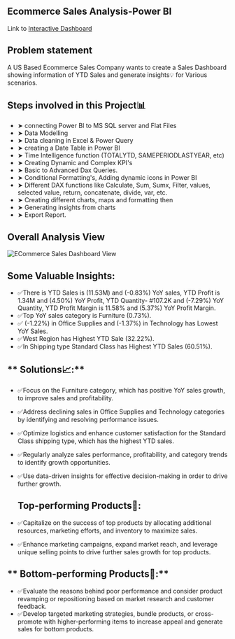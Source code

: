 **Ecommerce Sales Analysis-Power BI**
--------------------------


Link to [Interactive Dashboard](https://www.novypro.com/project/ecommerce-sales-dashboard-11)

**Problem statement**
--------------------------
A US Based Ecommerce Sales Company wants to create a Sales Dashboard showing information of YTD Sales and generate insights💡 for Various scenarios.

Steps involved in this Project📊
--------------------------
- ➤ connecting Power BI to MS SQL server and Flat Files
- ➤ Data Modelling 
- ➤ Data cleaning in Excel & Power Query
- ➤ creating a Date Table in Power BI
- ➤ Time Intelligence function (TOTALYTD, SAMEPERIODLASTYEAR, etc)
- ➤ Creating Dynamic and Complex KPI's
- ➤ Basic to Advanced Dax Queries.
- ➤ Conditional Formatting's, Adding dynamic icons in Power BI
- ➤ Different DAX functions like Calculate, Sum, Sumx, Filter, values, selected value, return, concatenate, divide, var, etc.
- ➤ Creating different charts, maps and formatting then
- ➤ Generating insights from charts
- ➤ Export Report.

**Overall Analysis View**
--------------------------
![ECommerce Sales Dashboard View](https://drive.google.com/file/d/1fx_IBWuXAEu6xg6i4PMjFAnK16D6APio/view?usp=drivesdk)

**Some Valuable Insights:**
--------------------------
- ✅There is YTD Sales is (11.53M) and (-0.83%) YoY sales, YTD Profit is 1.34M and (4.50%) YoY Profit, YTD Quantity- #107.2K and (-7.29%) YoY Quantity, YTD Profit Margin is     11.58% and (5.37%) YoY Profit Margin.
- ✅Top YoY sales category is Furniture (0.73%).
- ✅ (-1.22%) in Office Supplies and (-1.37%) in Technology has Lowest YoY Sales.
- ✅West Region has Highest YTD Sale (32.22%).
- ✅In Shipping type Standard Class has Highest YTD Sales (60.51%).

 ** Solutions📈:**
 --------------------------
- ✅Focus on the Furniture category, which has positive YoY sales growth, to improve sales and profitability.
- ✅Address declining sales in Office Supplies and Technology categories by identifying and resolving performance issues.
- ✅Optimize logistics and enhance customer satisfaction for the Standard Class shipping type, which has the highest YTD sales.
- ✅Regularly analyze sales performance, profitability, and category trends to identify growth opportunities.
- ✅Use data-driven insights for effective decision-making in order to drive further growth.

  **Top-performing Products🎯:**
  --------------------------
- ✅Capitalize on the success of top products by allocating additional resources, marketing efforts, and inventory to maximize sales.
- ✅Enhance marketing campaigns, expand market reach, and leverage unique selling points to drive further sales growth for top products.

 ** Bottom-performing Products🎯:**
  --------------------------
- ✅Evaluate the reasons behind poor performance and consider product revamping or repositioning based on market research and customer feedback.
- ✅Develop targeted marketing strategies, bundle products, or cross-promote with higher-performing items to increase appeal and generate sales for bottom products.

